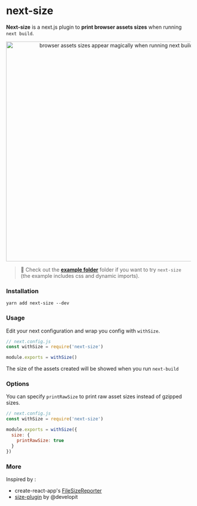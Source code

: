 # next-size

**Next-size** is a next.js plugin to **print browser assets sizes** when running `next build`.

<div align="center">
<img  width="600px" alt="browser assets sizes appear magically when running next build ✨" src="demo.png" />
</div>

> 🎁 Check out the [**example folder**](example) folder if you want to try `next-size` (the example includes css and dynamic imports).

### Installation

```
yarn add next-size --dev
```

### Usage

Edit your next configuration and wrap you config with `withSize`.

```js
// next.config.js
const withSize = require('next-size')

module.exports = withSize()
```

The size of the assets created will be showed when you run `next-build`

### Options

You can specify `printRawSize` to print raw asset sizes instead of gzipped sizes.

```js
// next.config.js
const withSize = require('next-size')

module.exports = withSize({
  size: {
    printRawSize: true
  }
})
```

### More

Inspired by :

- create-react-app's [FileSizeReporter](https://github.com/facebook/create-react-app/blob/master/packages/react-dev-utils/FileSizeReporter.js)
- [size-plugin](https://github.com/GoogleChromeLabs/size-plugin) by @developit
